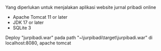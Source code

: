 Yang diperlukan untuk menjalakan aplikasi website jurnal pribadi online

- Apache Tomcat 11 or later
- JDK 17 or later
- SQLite 3

Deploy "jurpibadi.war" pada path "~\jurpibadi\target\jurpibadi.war" di localhost:8080, apache tomcat